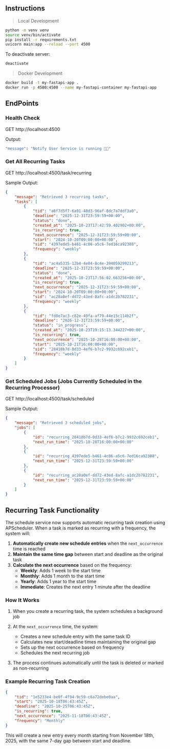 ## Instructions

> Local Development

```bash
python -m venv venv
source venv/bin/activate
pip install -r requirements.txt
uvicorn main:app --reload --port 4500
```

To deactivate server:

```bash
deactivate
```

> Docker Development

```bash
docker build -t my-fastapi-app .
docker run -p 4500:4500 --name my-fastapi-container my-fastapi-app
```

## EndPoints

### Health Check

GET http://localhost:4500

Output:

```bash
"message": "Notify User Service is running 🚀😌"
```

### Get All Recurring Tasks

GET http://localhost:4500/task/recurring

Sample Output:
```json
{
    "message": "Retrieved 3 recurring tasks",
    "tasks": [
        {
            "tid": "a6f7d5f7-6a91-48d3-96af-8dc7a7ddf3a0",
            "deadline": "2025-12-31T23:59:59+00:00",
            "status": "done",
            "created_at": "2025-10-23T17:42:59.402902+00:00",
            "is_recurring": true,
            "next_occurrence": "2025-12-31T23:59:59+00:00",
            "start": "2024-10-20T09:00:00+00:00",
            "sid": "4397ede5-b461-4c06-a5c6-7ed16ca92388",
            "frequency": "weekly"
        },
        {
            "tid": "ac4a5335-12b4-4e04-8c4e-394059299213",
            "deadline": "2025-12-31T23:59:59+00:00",
            "status": "done",
            "created_at": "2025-10-23T17:56:02.663256+00:00",
            "is_recurring": true,
            "next_occurrence": "2025-12-31T23:59:59+00:00",
            "start": "2024-10-20T09:00:00+00:00",
            "sid": "ac28a0ef-dd72-43ed-8afc-a1dc2b782231",
            "frequency": "weekly"
        },
        {
            "tid": "fd0e7ac3-c82e-49fa-af79-44e15c114b2f",
            "deadline": "2026-12-31T23:59:59+00:00",
            "status": "in_progress",
            "created_at": "2025-10-23T19:15:13.344227+00:00",
            "is_recurring": true,
            "next_occurrence": "2025-10-28T16:00:00+00:00",
            "start": "2025-10-21T16:00:00+00:00",
            "sid": "28418b7d-0d33-4ef6-b7c2-9932c692ceb1",
            "frequency": "weekly"
        }
    ]
}
```

### Get Scheduled Jobs (Jobs Currently Scheduled in the Recurring Processor)

GET http://localhost:4500/task/scheduled

Sample Output:

```json
{
    "message": "Retrieved 3 scheduled jobs",
    "jobs": [
        {
            "id": "recurring_28418b7d-0d33-4ef6-b7c2-9932c692ceb1",
            "next_run_time": "2025-10-28T16:00:00+00:00"
        },
        {
            "id": "recurring_4397ede5-b461-4c06-a5c6-7ed16ca92388",
            "next_run_time": "2025-12-31T23:59:59+00:00"
        },
        {
            "id": "recurring_ac28a0ef-dd72-43ed-8afc-a1dc2b782231",
            "next_run_time": "2025-12-31T23:59:59+00:00"
        }
    ]
}
```

## Recurring Task Functionality

The schedule service now supports automatic recurring task creation using APScheduler. When a task is marked as recurring with a frequency, the system will:

1. **Automatically create new schedule entries** when the `next_occurrence` time is reached
2. **Maintain the same time gap** between start and deadline as the original task
3. **Calculate the next occurrence** based on the frequency:
    - **Weekly**: Adds 1 week to the start time
    - **Monthly**: Adds 1 month to the start time
    - **Yearly**: Adds 1 year to the start time
    - **Immediate**: Creates the next entry 1 minute after the deadline

### How It Works

1. When you create a recurring task, the system schedules a background job
2. At the `next_occurrence` time, the system:

    - Creates a new schedule entry with the same task ID
    - Calculates new start/deadline times maintaining the original gap
    - Sets up the next occurrence based on frequency
    - Schedules the next recurring job

3. The process continues automatically until the task is deleted or marked as non-recurring

### Example Recurring Task Creation

```json
{
    "tid": "1e5233e4-be0f-4f94-9c59-c6a72debe0aa",
    "start": "2025-10-18T06:43:45Z",
    "deadline": "2025-10-25T06:43:45Z",
    "is_recurring": true,
    "next_occurrence": "2025-11-18T06:43:45Z",
    "frequency": "Monthly"
}
```

This will create a new entry every month starting from November 18th, 2025, with the same 7-day gap between start and deadline.
